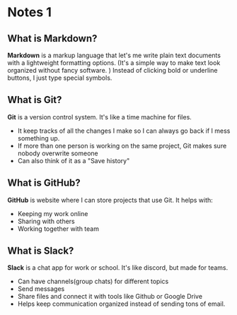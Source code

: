 # Notes 1

## What is Markdown?

**Markdown** is a markup language that let's me write plain text documents with a lightweight formatting options. (It's a simple way to make text look organized without fancy software. ) Instead of clicking bold or underline buttons, I just type special symbols.

## What is Git?

**Git** is a version control system. It's like a time machine for files.

- It keep tracks of all the changes I make so I can always go back if I mess something up.
- If more than one person is working on the same project, Git makes sure nobody overwrite someone
- Can also think of it as a "Save history"

## What is GitHub?

**GitHub** is website where I can store projects that use Git. It helps with:

- Keeping my work online
- Sharing with others
- Working together with team
  
## What is Slack?

**Slack** is a chat app for work or school. It's like discord, but made for teams.

- Can have channels(group chats) for different topics
- Send messages
- Share files and connect it with tools like Github or Google Drive
- Helps keep communication organized instead of sending tons of email.
